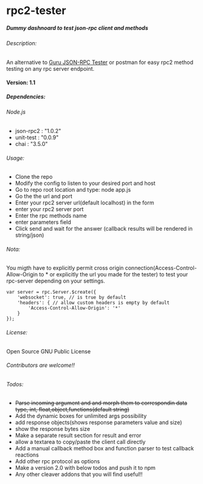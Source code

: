 # rpc2-tester
##### Dummy dashnoard to test json-rpc client and methods

###### Description:
An alternative to [Guru JSON-RPC Tester](http://gurujsonrpc.appspot.com/ "GuruRpctester") or postman for easy rpc2 method testing on any rpc server endpoint.

#### Version: 1.1
##### Dependencies:

###### Node.js

* json-rpc2 : "1.0.2"
* unit-test : "0.0.9"
* chai : "3.5.0"

###### Usage:
* Clone the repo
* Modify the config to listen to your desired port and host
* Go to repo root location and type: node app.js
* Go the the url and port
* Enter your rpc2 server url(default localhost) in the form
* enter your rpc2 server port
* Enter the rpc methods name
* enter parameters field
* Click send and wait for the answer (callback results will be rendered in string/json)

###### Nota:
You migth have to explicitly permit cross origin connection(Access-Control-Allow-Origin to * or explicitly the url you made for the tester) to test your rpc-server depending on your settings.
```
var server = rpc.Server.$create({
    'websocket': true, // is true by default 
    'headers': { // allow custom headers is empty by default 
        'Access-Control-Allow-Origin': '*'
    }
});

```
###### License:
Open Source
GNU Public License

###### Contributors are welcome!!

###### Todos: 
* ~~Parse incoming argument and and morph them to correspondin data type, int, float,object,functions(default string)~~
* Add the dynamic boxes for unlimited args possibility
* add response objects(shows response parameters value and size)
* show the response bytes size
* Make a separate result section for result and error
* allow a textarea to copy/paste the client call directly 
* Add a manual callback method box and function parser to test callback reactions
* Add other rpc protocol as options
* Make a version 2.0 with below todos and push it to npm
* Any other cleaver addons that you will find useful!!
